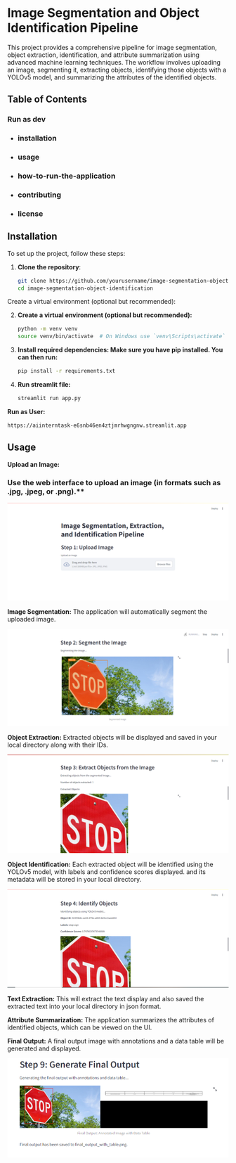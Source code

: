 
# Image Segmentation and Object Identification Pipeline

This project provides a comprehensive pipeline for image segmentation, object extraction, identification, and attribute summarization using advanced machine learning techniques. The workflow involves uploading an image, segmenting it, extracting objects, identifying those objects with a YOLOv5 model, and summarizing the attributes of the identified objects.


## Table of Contents
### Run as dev

- ### installation
- ### usage
- ### how-to-run-the-application
- ### contributing
- ### license

## Installation

To set up the project, follow these steps:

1. **Clone the repository**:
   ```bash
   git clone https://github.com/yourusername/image-segmentation-object-identification.git
   cd image-segmentation-object-identification
Create a virtual environment (optional but recommended):

2. **Create a virtual environment (optional but recommended):**
   ```bash
   python -m venv venv
   source venv/bin/activate  # On Windows use `venv\Scripts\activate`

4. **Install required dependencies: Make sure you have pip installed. You can then run:**
   ```bash
   pip install -r requirements.txt

6. **Run streamlit file:**
   ```bash
   streamlit run app.py

**Run as User:**
```bash
https://aiinterntask-e6snb46en4ztjmrhwgngnw.streamlit.app

```
## Usage
**Upload an Image:**

### Use the web interface to upload an image (in formats such as .jpg, .jpeg, or .png).**

![](https://github.com/tariz800/AI-Pipeline-for-Image-Segmentation-and-Object-Analysis/blob/main/assets/Screenshot%20(164).png)

**Image Segmentation:**
The application will automatically segment the uploaded image.

![](https://github.com/tariz800/AI-Pipeline-for-Image-Segmentation-and-Object-Analysis/blob/main/assets/Screenshot%20(165).png)

**Object Extraction:**
Extracted objects will be displayed and saved in your local directory along with their IDs.

![](https://github.com/tariz800/AI-Pipeline-for-Image-Segmentation-and-Object-Analysis/blob/main/assets/Screenshot%20(166).png)


**Object Identification:**
Each extracted object will be identified using the YOLOv5 model, with labels and confidence scores displayed. and its metadata will be stored in your local directory.

![](https://github.com/tariz800/AI-Pipeline-for-Image-Segmentation-and-Object-Analysis/blob/main/assets/Screenshot%20(167).png)

**Text Extraction:**
This will extract the text display and also saved the extracted text into your local directory in json format.

**Attribute Summarization:**
The application summarizes the attributes of identified objects, which can be viewed on the UI.

**Final Output:**
A final output image with annotations and a data table will be generated and displayed.

![](https://github.com/tariz800/AI-Pipeline-for-Image-Segmentation-and-Object-Analysis/blob/main/assets/Screenshot%20(169).png)
